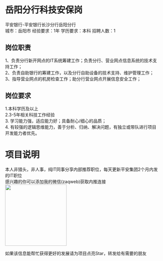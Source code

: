 # 岳阳分行科技安保岗
平安银行-平安银行长沙分行岳阳分行  
城市：岳阳市 经验要求：1年 学历要求：本科  招聘人数：1

## 岗位职责
1、负责分行新开网点的IT系统筹建工作；负责分行、营业网点信息系统的技术支持工作；   
2、负责自助银行的筹建工作，以及分行自助设备的技术支持、维护管理工作；    
3、指导营业网点的机房检查工作；助分行营业网点开展信息安全工作；

## 岗位要求
1.本科学历及以上   
2.3-5年相关科技工作经验   
3. 学习能力强，适应能力好；具备耐心/细心的品质；    
4. 有较强的逻辑思维能力，善于分析、归纳、解决问题，有独立或带队进行项目开发能力者优先。

# 项目说明

本人非猎头，非人事，纯IT同事分享内部推荐职位，每天更新平安集团2个月内发的IT职位  
感兴趣的你可以添加我的微信(zaqweb)获取内推连接  
<img src="https://github.com/zaqweb/PA-IT-JOBS/blob/master/WechatICode.jpeg"  height="200" width="200">

如果该信息能帮忙获得更好的发展请为项目点亮Star，转发给有需要的朋友




